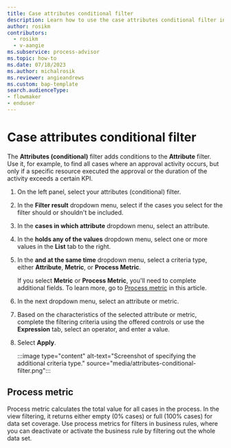 ```yaml
---
title: Case attributes conditional filter
description: Learn how to use the case attributes conditional filter in Power Automate Process Mining.
author: rosikm
contributors:
  - rosikm
  - v-aangie
ms.subservice: process-advisor
ms.topic: how-to
ms.date: 07/18/2023
ms.author: michalrosik
ms.reviewer: angieandrews
ms.custom: bap-template
search.audienceType:
- flowmaker
- enduser
---
```


# Case attributes conditional filter

The **Attributes (conditional)** filter adds conditions to the **Attribute** filter. Use it, for example, to find all cases where an approval activity occurs, but only if a specific resource executed the approval or the duration of the activity exceeds a certain KPI.

1. On the left panel, select your attributes (conditional) filter.

1. In the **Filter result** dropdown menu, select if the cases you select for the filter should or shouldn't be included.

1. In the **cases in which attribute** dropdown menu, select an attribute.

1. In the **holds any of the values** dropdown menu, select one or more values in the **List** tab to the right.

1. In the **and at the same time** dropdown menu, select a criteria type, either **Attribute**, **Metric**, or **Process Metric**.

    If you select **Metric** or **Process Metric**, you'll need to complete additional fields. To learn more, go to [Process metric](#process-metric) in this article.

1. In the next dropdown menu, select an attribute or metric.

1. Based on the characteristics of the selected attribute or metric, complete the filtering criteria using the offered controls or use the **Expression** tab, select an operator, and enter a value.

1. Select **Apply**.

   :::image type="content" alt-text="Screenshot of specifying the additional criteria type." source="media/attributes-conditional-filter.png":::

## Process metric

   Process metric calculates the total value for all cases in the process. In the view filtering, it returns either empty (0% cases) or full (100% cases) for data set coverage. Use process metrics for filters in business rules, where you can deactivate or activate the business rule by filtering out the whole data set.

